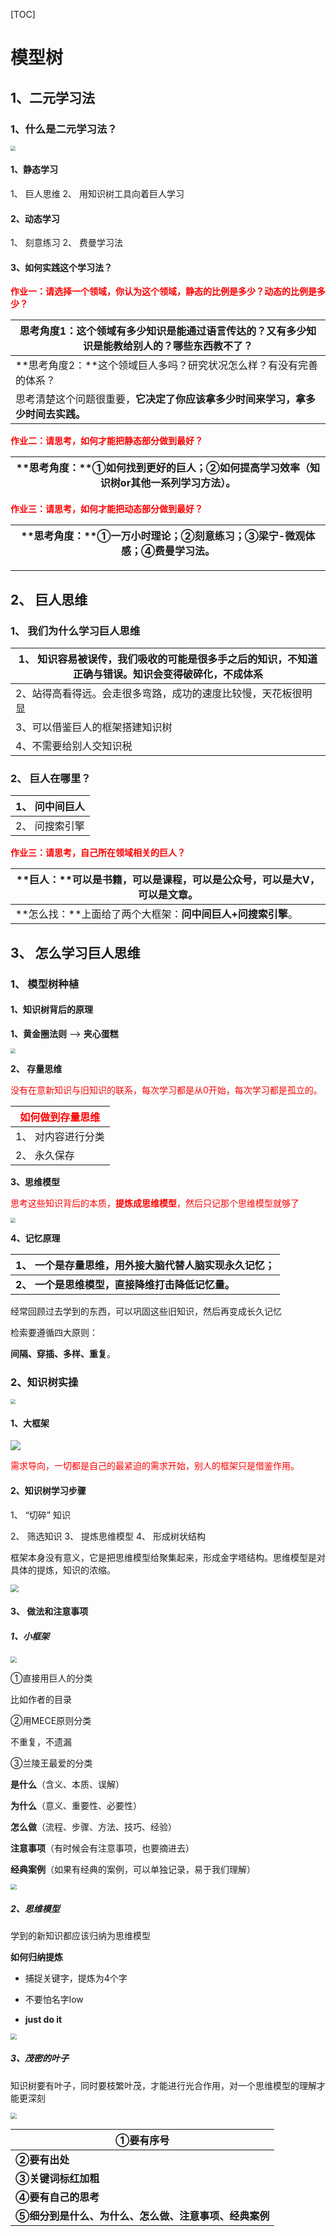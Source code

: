 [TOC]

# 模型树
## 1、二元学习法



### 1、什么是二元学习法？

<img src=".\model_tree_imgs\二元学习法.png" style="zoom:50%;"/>

#### 1、静态学习

1、 巨人思维
2、 用知识树工具向着巨人学习

#### 2、动态学习

1、 刻意练习
2、 费曼学习法


#### 3、如何实践这个学习法？

**<font color=red>作业一：请选择一个领域，你认为这个领域，静态的比例是多少？动态的比例是多少？</font>**

| **思考角度1：这个**领域有多少知识是能通过语言传达的？又有多少知识是能教给别人的？哪些东西教不了？ |
| ------------------------------------------------------------ |
| **思考角度2：**这个领域巨人多吗？研究状况怎么样？有没有完善的体系？ |
| 思考清楚这个问题很重要，**它决定了你应该拿多少时间来学习，拿多少时间去实践。** |

<font color=red>**作业二：请思考，如何才能把静态部分做到最好？**</font>

| **思考角度：**①如何找到更好的巨人；②如何提高学习效率（知识树or其他一系列学习方法）。 |
| ------------------------------------------------------------ |

**<font color=red>作业三：请思考，如何才能把动态部分做到最好？</font>**

| **思考角度：**①一万小时理论；②刻意练习；③梁宁-微观体感；④费曼学习法。 |
| ------------------------------------------------------------ |

------



## 2、 巨人思维



### 1、 我们为什么学习巨人思维

| 1、 知识容易被误传，我们吸收的可能是很多手之后的知识，不知道正确与错误。知识会变得破碎化，不成体系 |
| -----------------------------------------------------------|
| 2、站得高看得远。会走很多弯路，成功的速度比较慢，天花板很明显 |
|                               3、可以借鉴巨人的框架搭建知识树 |
|                                       4、不需要给别人交知识税 |

### 2、 巨人在哪里？

| 1、 问中间巨人 |
| ------------- |
| 2、 问搜索引擎 |

**<font color=red>作业三：请思考，自己所在领域相关的巨人？</font>**

| **巨人：**可以是书籍，可以是课程，可以是公众号，可以是大V，可以是文章。 |
| ------------------------------------------------------------ |
| **怎么找：**上面给了两个大框架：**问中间巨人+问搜索引擎**。  |

## 3、 怎么学习巨人思维


### 1、 模型树种植

#### 1、知识树背后的原理

**1、黄金圈法则** --> **夹心蛋糕**

<img src=".\model_tree_imgs\黄金法则.jpg" style="zoom:50%;"/>



**2、 存量思维**

<font color=red>没有在意新知识与旧知识的联系，每次学习都是从0开始，每次学习都是孤立的。</font>

| <font color=red>**如何做到存量思维**</font> |
| ------------------------------------------- |
| 1、 对内容进行分类                           |
| 2、 永久保存                                 |

**3、思维模型**

<font color=red>思考这些知识背后的本质，**提炼成思维模型**，然后只记那个思维模型就够了</font>

<img src=".\model_tree_imgs\思维模型层次.jpg" style="zoom:50%;"/>



**4、记忆原理**

| **1、 一个是存量思维，用外接大脑代替人脑实现永久记忆；** |
| ------------------------------------------------------- |
| **2、 一个是思维模型，直接降维打击降低记忆量。**         |

经常回顾过去学到的东西，可以巩固这些旧知识，然后再变成长久记忆

检索要遵循四大原则：

**间隔、穿插、多样、重复**。



### 2、知识树实操

<img src=".\model_tree_imgs\知识树结构.png" style="zoom:50%;"/>

####  1、大框架

![](E:\my_document\doc\model_tree_imgs\知识树-大框架.png)

<font color=red>需求导向，一切都是自己的最紧迫的需求开始，别人的框架只是借鉴作用。</font>

#### 2、知识树学习步骤

1、 “切碎” 知识

2、 筛选知识
3、 提炼思维模型
4、 形成树状结构

框架本身没有意义，它是把思维模型给聚集起来，形成金字塔结构。思维模型是对具体的提炼，知识的浓缩。

<img src=".\model_tree_imgs\框架-思维模型的关系.png" style="zoom:80%;" />

#### 3、 做法和注意事项

##### 1、小框架



<img src=".\model_tree_imgs\小框架.png" style="zoom:60%;"/>

①直接用巨人的分类 

比如作者的目录

②用MECE原则分类 

不重复，不遗漏

③兰陵王最爱的分类 

**是什么**（含义、本质、误解）

**为什么**（意义、重要性、必要性）

**怎么做**（流程、步骤、方法、技巧、经验）

**注意事项**（有时候会有注意事项，也要摘进去）

**经典案例**（如果有经典的案例，可以单独记录，易于我们理解）

<img src=".\model_tree_imgs\常用分类.png" style="zoom:60%;"/>

##### 2、思维模型

学到的新知识都应该归纳为思维模型

**如何归纳提炼**

* 捕捉关键字，提炼为4个字

* 不要怕名字low

* **just do it**

<img src=".\model_tree_imgs\思维模型.png" style="zoom:60%;"/>

##### 3、茂密的叶子

知识树要有叶子，同时要枝繁叶茂，才能进行光合作用，对一个思维模型的理解才能更深刻

<img src=".\model_tree_imgs\知识树-叶子.png" style="zoom:62%;"/>

| **①要有序号**                                         |
| ----------------------------------------------------- |
| **②要有出处**                                         |
| **③关键词标红加粗**                                   |
| **④要有自己的思考**                                   |
| **⑤细分到是什么、为什么、怎么做、注意事项、经典案例** |/
